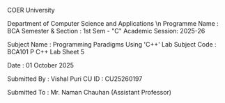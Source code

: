 COER University 

Department of Computer Science and Applications \n
Programme Name : BCA
Semester & Section : 1st Sem - "C"
Academic Session: 2025-26

Subject Name : Programming Paradigms Using 'C++' Lab 
Subject Code : BCA101 P
C++ Lab Sheet 5

Date : 01 October 2025

Submitted By : Vishal Puri
CU ID : CU25260197

Submitted To : Mr. Naman Chauhan (Assistant Professor)
